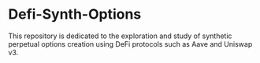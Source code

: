 # Defi-Synth-Options
This repository is dedicated to the exploration and study of synthetic perpetual options creation using DeFi protocols such as  Aave and Uniswap v3.
